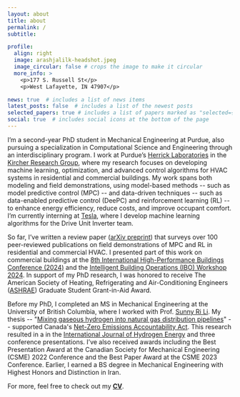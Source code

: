 ```yaml
---
layout: about
title: about
permalink: /
subtitle:

profile:
  align: right
  image: arashjalilk-headshot.jpeg
  image_circular: false # crops the image to make it circular
  more_info: >
    <p>177 S. Russell St</p>
    <p>West Lafayette, IN 47907</p>

news: true  # includes a list of news items
latest_posts: false  # includes a list of the newest posts
selected_papers: true # includes a list of papers marked as "selected={true}"
social: true  # includes social icons at the bottom of the page
---
```

I’m a second-year PhD student in Mechanical Engineering at Purdue, also pursuing a specialization in Computational Science and Engineering through an interdisciplinary program. I work at Purdue’s [Herrick Laboratories](https://engineering.purdue.edu/Herrick) in the [Kircher Research Group](https://kevinjkircher.com/), where my research focuses on developing machine learning, optimization, and advanced control algorithms for HVAC systems in residential and commercial buildings. My work spans both modeling and field demonstrations, using model-based methods -- such as model predictive control (MPC) -- and data-driven techniques -- such as data-enabled predictive control (DeePC) and reinforcement learning (RL) -- to enhance energy efficiency, reduce costs, and improve occupant comfort. I’m currently interning at [Tesla](https://www.tesla.com/), where I develop machine learning algorithms for the Drive Unit Inverter team.

So far, I’ve written a review paper ([arXiv preprint](https://arxiv.org/abs/2503.05022)) that surveys over 100 peer-reviewed publications on field demonstrations of MPC and RL in residential and commercial HVAC. I presented part of this work on commercial buildings at the [8th International High-Performance Buildings Conference (2024)](https://docs.lib.purdue.edu/ihpbc/473/) and the [Intelligent Building Operations (IBO) Workshop 2024](https://www.youtube.com/watch?v=NJ3izRJVNK0&list=PLcZDMdEnS08kcgUMfKHNHn507XDJG0LGC). In support of my PhD research, I was honored to receive The American Society of Heating, Refrigerating and Air-Conditioning Engineers ([ASHRAE](https://www.ashrae.org/)) Graduate Student Grant-in-Aid Award.

Before my PhD, I completed an MS in Mechanical Engineering at the University of British Columbia, where I worked with Prof. [Sunny Ri Li](https://scholar.google.com/citations?user=mgUDmT8AAAAJ&hl=en). My thesis -- "[Mixing gaseous hydrogen into natural gas distribution pipelines](https://open.library.ubc.ca/soa/cIRcle/collections/ubctheses/24/items/1.0437514)" -- supported Canada's [Net-Zero Emissions Accountability Act](https://www.canada.ca/en/services/environment/weather/climatechange/climate-plan/net-zero-emissions-2050.html). This research resulted in a in the [International Journal of Hydrogen Energy](https://doi.org/10.1016/j.ijhydene.2023.11.038) and three conference presentations. I’ve also received awards including the Best Presentation Award at the Canadian Society for Mechanical Engineering (CSME) 2022 Conference and the Best Paper Award at the CSME 2023 Conference. Earlier, I earned a BS degree in Mechanical Engineering with Highest Honors and Distinction in Iran.

For more, feel free to check out my <b>[CV](https://arashjkh.github.io/files/CV_Arash_Jalil_Khabbazi.pdf)</b>.
